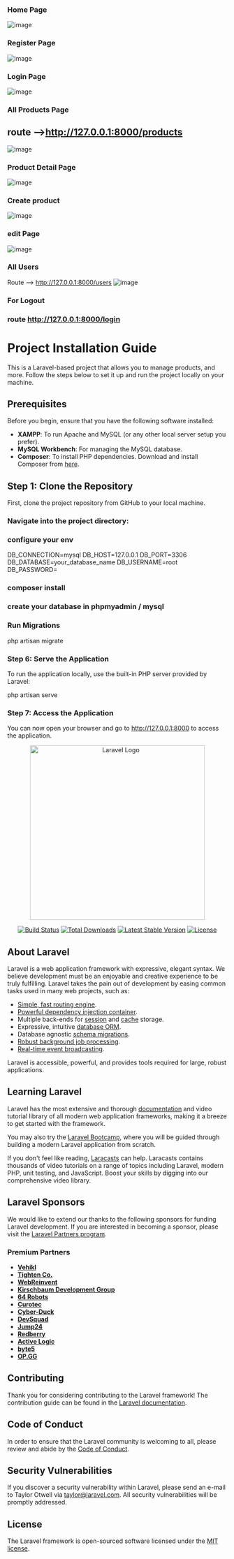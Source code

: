 ### Home Page 
![image](https://github.com/user-attachments/assets/09240a09-6281-45b5-b8f1-2732e92a800b)

### Register Page 
![image](https://github.com/user-attachments/assets/fffaa179-52c6-4847-86a7-76a8102b255f)

### Login Page 
![image](https://github.com/user-attachments/assets/30e73763-d2e2-429e-9267-2847f9066f89)

### All Products Page 
## route -->http://127.0.0.1:8000/products
![image](https://github.com/user-attachments/assets/1c2d4c0c-5b1d-4838-bfdb-ef326635aa4f)

### Product Detail Page 
![image](https://github.com/user-attachments/assets/aa20b3eb-93be-434c-bf1a-2536b8bfa6c1)

### Create product 
![image](https://github.com/user-attachments/assets/3c36bfa8-203d-4a75-bc0b-88a926a03b1f)

### edit Page 
![image](https://github.com/user-attachments/assets/1d2e9dc6-ff10-4ddd-90c2-fea66f93d5d3)

### All Users 
Route --> http://127.0.0.1:8000/users
![image](https://github.com/user-attachments/assets/de3bedab-959c-483a-8ac2-2c2df7be6677)


### For Logout 
### route http://127.0.0.1:8000/login




# Project Installation Guide

This is a Laravel-based project that allows you to manage products, and more. Follow the steps below to set it up and run the project locally on your machine.

## Prerequisites

Before you begin, ensure that you have the following software installed:

- **XAMPP**: To run Apache and MySQL (or any other local server setup you prefer).
- **MySQL Workbench**: For managing the MySQL database.
- **Composer**: To install PHP dependencies. Download and install Composer from [here](https://getcomposer.org/download/).

## Step 1: Clone the Repository

First, clone the project repository from GitHub to your local machine.
### Navigate into the project directory:

### configure your env  
DB_CONNECTION=mysql
DB_HOST=127.0.0.1
DB_PORT=3306
DB_DATABASE=your_database_name
DB_USERNAME=root
DB_PASSWORD=

### composer install
### create your database in phpmyadmin / mysql 
###  Run Migrations
php artisan migrate
### Step 6: Serve the Application
To run the application locally, use the built-in PHP server provided by Laravel:

php artisan serve


### Step 7: Access the Application
You can now open your browser and go to http://127.0.0.1:8000 to access the application.



<p align="center"><a href="https://laravel.com" target="_blank"><img src="https://raw.githubusercontent.com/laravel/art/master/logo-lockup/5%20SVG/2%20CMYK/1%20Full%20Color/laravel-logolockup-cmyk-red.svg" width="400" alt="Laravel Logo"></a></p>

<p align="center">
<a href="https://github.com/laravel/framework/actions"><img src="https://github.com/laravel/framework/workflows/tests/badge.svg" alt="Build Status"></a>
<a href="https://packagist.org/packages/laravel/framework"><img src="https://img.shields.io/packagist/dt/laravel/framework" alt="Total Downloads"></a>
<a href="https://packagist.org/packages/laravel/framework"><img src="https://img.shields.io/packagist/v/laravel/framework" alt="Latest Stable Version"></a>
<a href="https://packagist.org/packages/laravel/framework"><img src="https://img.shields.io/packagist/l/laravel/framework" alt="License"></a>
</p>

## About Laravel

Laravel is a web application framework with expressive, elegant syntax. We believe development must be an enjoyable and creative experience to be truly fulfilling. Laravel takes the pain out of development by easing common tasks used in many web projects, such as:

- [Simple, fast routing engine](https://laravel.com/docs/routing).
- [Powerful dependency injection container](https://laravel.com/docs/container).
- Multiple back-ends for [session](https://laravel.com/docs/session) and [cache](https://laravel.com/docs/cache) storage.
- Expressive, intuitive [database ORM](https://laravel.com/docs/eloquent).
- Database agnostic [schema migrations](https://laravel.com/docs/migrations).
- [Robust background job processing](https://laravel.com/docs/queues).
- [Real-time event broadcasting](https://laravel.com/docs/broadcasting).

Laravel is accessible, powerful, and provides tools required for large, robust applications.

## Learning Laravel

Laravel has the most extensive and thorough [documentation](https://laravel.com/docs) and video tutorial library of all modern web application frameworks, making it a breeze to get started with the framework.

You may also try the [Laravel Bootcamp](https://bootcamp.laravel.com), where you will be guided through building a modern Laravel application from scratch.

If you don't feel like reading, [Laracasts](https://laracasts.com) can help. Laracasts contains thousands of video tutorials on a range of topics including Laravel, modern PHP, unit testing, and JavaScript. Boost your skills by digging into our comprehensive video library.

## Laravel Sponsors

We would like to extend our thanks to the following sponsors for funding Laravel development. If you are interested in becoming a sponsor, please visit the [Laravel Partners program](https://partners.laravel.com).

### Premium Partners

- **[Vehikl](https://vehikl.com/)**
- **[Tighten Co.](https://tighten.co)**
- **[WebReinvent](https://webreinvent.com/)**
- **[Kirschbaum Development Group](https://kirschbaumdevelopment.com)**
- **[64 Robots](https://64robots.com)**
- **[Curotec](https://www.curotec.com/services/technologies/laravel/)**
- **[Cyber-Duck](https://cyber-duck.co.uk)**
- **[DevSquad](https://devsquad.com/hire-laravel-developers)**
- **[Jump24](https://jump24.co.uk)**
- **[Redberry](https://redberry.international/laravel/)**
- **[Active Logic](https://activelogic.com)**
- **[byte5](https://byte5.de)**
- **[OP.GG](https://op.gg)**

## Contributing

Thank you for considering contributing to the Laravel framework! The contribution guide can be found in the [Laravel documentation](https://laravel.com/docs/contributions).

## Code of Conduct

In order to ensure that the Laravel community is welcoming to all, please review and abide by the [Code of Conduct](https://laravel.com/docs/contributions#code-of-conduct).

## Security Vulnerabilities

If you discover a security vulnerability within Laravel, please send an e-mail to Taylor Otwell via [taylor@laravel.com](mailto:taylor@laravel.com). All security vulnerabilities will be promptly addressed.

## License

The Laravel framework is open-sourced software licensed under the [MIT license](https://opensource.org/licenses/MIT).
